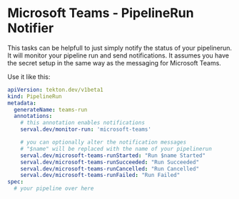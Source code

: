 # Microsoft Teams - PipelineRun Notifier
This tasks can be helpfull to just simply notify the status of your pipelinerun.
It will monitor your pipeline run and send notifications. It assumes you have the
secret setup in the same way as the messaging for Microsoft Teams.

Use it like this:
```yaml
apiVersion: tekton.dev/v1beta1
kind: PipelineRun
metadata:
  generateName: teams-run
  annotations:
    # this annotation enables notifications
    serval.dev/monitor-run: 'microsoft-teams'

    # you can optionally alter the notification messages
    # "$name" will be replaced with the name of your pipelinerun
    serval.dev/microsoft-teams-runStarted: "Run $name Started"
    serval.dev/microsoft-teams-runSucceeded: "Run Succeeded"
    serval.dev/microsoft-teams-runCancelled: "Run Cancelled"
    serval.dev/microsoft-teams-runFailed: "Run Failed"
spec:
  # your pipeline over here
```